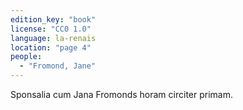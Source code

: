 ```yaml
---
edition_key: "book"
license: "CC0 1.0"
language: la-renais
location: "page 4"
people:
  - "Fromond, Jane"
---
```

Sponsalia cum Jana Fromonds horam circiter
primam.
